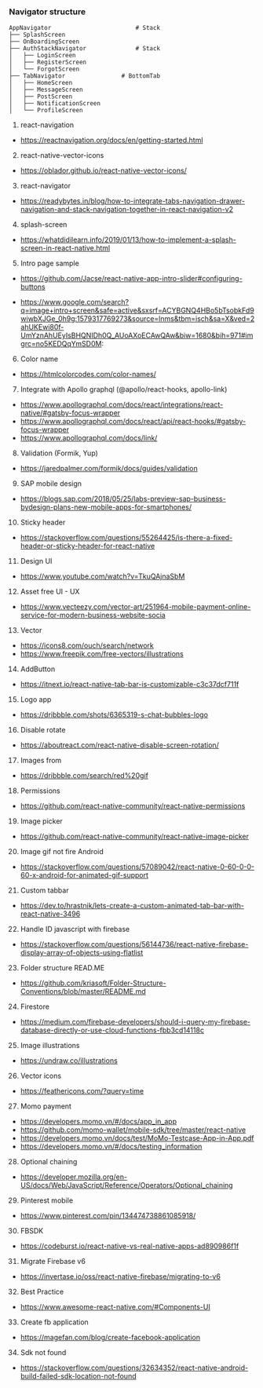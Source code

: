 <!-- <img src="src/assets/demo/sample1.gif" alt="React Native Best Practice" width="250"/> -->

### Navigator structure

    AppNavigator                        # Stack
    ├── SplashScreen
    ├── OnBoardingScreen
    ├── AuthStackNavigator              # Stack
    │   ├── LoginScreen
    │   ├── RegisterScreen
    │   └── ForgotScreen
    ├── TabNavigator                # BottomTab
    │   ├── HomeScreen
    │   ├── MessageScreen
    │   ├── PostScreen
    │   ├── NotificationScreen
    │   └── ProfileScreen

1. react-navigation

- https://reactnavigation.org/docs/en/getting-started.html

2. react-native-vector-icons

- https://oblador.github.io/react-native-vector-icons/

3. react-navigator

- https://readybytes.in/blog/how-to-integrate-tabs-navigation-drawer-navigation-and-stack-navigation-together-in-react-navigation-v2

4. splash-screen

- https://whatdidilearn.info/2019/01/13/how-to-implement-a-splash-screen-in-react-native.html

5. Intro page sample

- https://github.com/Jacse/react-native-app-intro-slider#configuring-buttons

- https://www.google.com/search?q=image+intro+screen&safe=active&sxsrf=ACYBGNQ4HBo5bTsobkFd9wiwbXJGe_0h9g:1579317769273&source=lnms&tbm=isch&sa=X&ved=2ahUKEwi80f-UmYznAhUEyIsBHQNIDh0Q_AUoAXoECAwQAw&biw=1680&bih=971#imgrc=no5KEDQqYmSD0M:

6. Color name

- https://htmlcolorcodes.com/color-names/

7. Integrate with Apollo graphql (@apollo/react-hooks, apollo-link)

- https://www.apollographql.com/docs/react/integrations/react-native/#gatsby-focus-wrapper
- https://www.apollographql.com/docs/react/api/react-hooks/#gatsby-focus-wrapper
- https://www.apollographql.com/docs/link/

8. Validation (Formik, Yup)

- https://jaredpalmer.com/formik/docs/guides/validation

9. SAP mobile design

- https://blogs.sap.com/2018/05/25/labs-preview-sap-business-bydesign-plans-new-mobile-apps-for-smartphones/

10. Sticky header

- https://stackoverflow.com/questions/55264425/is-there-a-fixed-header-or-sticky-header-for-react-native

11. Design UI

- https://www.youtube.com/watch?v=TkuQAjnaSbM

12. Asset free UI - UX

- https://www.vecteezy.com/vector-art/251964-mobile-payment-online-service-for-modern-business-website-socia

13. Vector

- https://icons8.com/ouch/search/network
- https://www.freepik.com/free-vectors/illustrations

14. AddButton

- https://itnext.io/react-native-tab-bar-is-customizable-c3c37dcf711f

15. Logo app

- https://dribbble.com/shots/6365319-s-chat-bubbles-logo

16. Disable rotate

- https://aboutreact.com/react-native-disable-screen-rotation/

17. Images from

- https://dribbble.com/search/red%20gif

18. Permissions

- https://github.com/react-native-community/react-native-permissions

19. Image picker

- https://github.com/react-native-community/react-native-image-picker

20. Image gif not fire Android

- https://stackoverflow.com/questions/57089042/react-native-0-60-0-0-60-x-android-for-animated-gif-support

21. Custom tabbar

- https://dev.to/hrastnik/lets-create-a-custom-animated-tab-bar-with-react-native-3496

22. Handle ID javascript with firebase

- https://stackoverflow.com/questions/56144736/react-native-firebase-display-array-of-objects-using-flatlist

23. Folder structure READ.ME

- https://github.com/kriasoft/Folder-Structure-Conventions/blob/master/README.md

24. Firestore

- https://medium.com/firebase-developers/should-i-query-my-firebase-database-directly-or-use-cloud-functions-fbb3cd14118c

25. Image illustrations

- https://undraw.co/illustrations

26. Vector icons

- https://feathericons.com/?query=time

27. Momo payment

- https://developers.momo.vn/#/docs/app_in_app
- https://github.com/momo-wallet/mobile-sdk/tree/master/react-native
- https://developers.momo.vn/docs/test/MoMo-Testcase-App-in-App.pdf
- https://developers.momo.vn/#/docs/testing_information

28. Optional chaining

- https://developer.mozilla.org/en-US/docs/Web/JavaScript/Reference/Operators/Optional_chaining

29. Pinterest mobile

- https://www.pinterest.com/pin/134474738861085918/

30. FBSDK

- https://codeburst.io/react-native-vs-real-native-apps-ad890986f1f

31. Migrate Firebase v6

- https://invertase.io/oss/react-native-firebase/migrating-to-v6

32. Best Practice

- https://www.awesome-react-native.com/#Components-UI

33. Create fb application

- https://magefan.com/blog/create-facebook-application

34. Sdk not found

- https://stackoverflow.com/questions/32634352/react-native-android-build-failed-sdk-location-not-found
